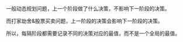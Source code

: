 一般动态规划问题，上一个阶段做了什么决策，不影响下一阶段的决策。

而打家劫舍&股票买卖问题，上一阶段的决策会影响下一阶段的决策。

所以，每隔阶段都需要记录不同的决策对应的最值，而不是一个全局的最值。
